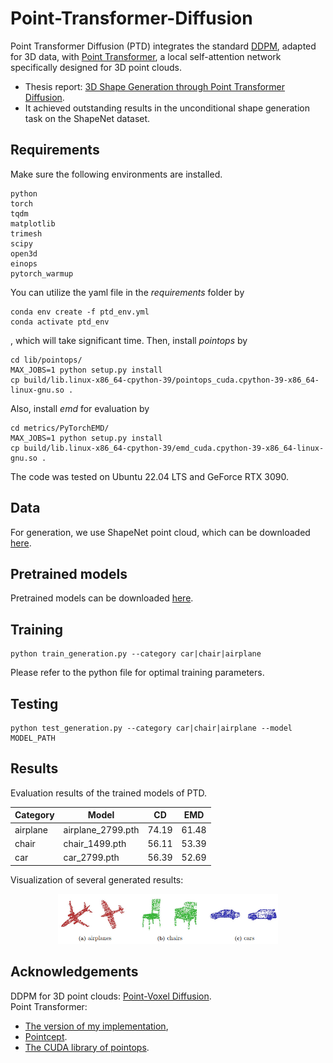 # Point-Transformer-Diffusion

Point Transformer Diffusion (PTD) integrates the standard [DDPM](https://proceedings.neurips.cc/paper/2020/hash/4c5bcfec8584af0d967f1ab10179ca4b-Abstract.html), adapted for 3D data, 
with [Point Transformer](https://openaccess.thecvf.com/content/ICCV2021/html/Zhao_Point_Transformer_ICCV_2021_paper.html?ref=https://githubhelp.com), a local self-attention network specifically designed for 3D point clouds.
- Thesis report: [3D Shape Generation through Point Transformer Diffusion](https://odr.chalmers.se/items/def57c0b-8918-4f80-968c-9b1bfda56433). 
- It achieved outstanding results in the unconditional shape generation task on the ShapeNet dataset.

## Requirements

Make sure the following environments are installed.

```
python
torch
tqdm
matplotlib
trimesh
scipy
open3d
einops
pytorch_warmup
```

You can utilize the yaml file in the *requirements* folder by
```
conda env create -f ptd_env.yml 
conda activate ptd_env
```
, which will take significant time. Then, install *pointops* by

```
cd lib/pointops/
MAX_JOBS=1 python setup.py install
cp build/lib.linux-x86_64-cpython-39/pointops_cuda.cpython-39-x86_64-linux-gnu.so .
```

Also, install *emd* for evaluation by 

```
cd metrics/PyTorchEMD/
MAX_JOBS=1 python setup.py install
cp build/lib.linux-x86_64-cpython-39/emd_cuda.cpython-39-x86_64-linux-gnu.so .
```

The code was tested on Ubuntu 22.04 LTS and GeForce RTX 3090.

## Data

For generation, we use ShapeNet point cloud, which can be downloaded [here](https://drive.google.com/drive/folders/1G0rf-6HSHoTll6aH7voh-dXj6hCRhSAQ).

## Pretrained models

Pretrained models can be downloaded [here](https://drive.google.com/drive/folders/1HstSf2kYYGMIc-_w87IMUuIA0dsOcQSe).

## Training

```
python train_generation.py --category car|chair|airplane
```
Please refer to the python file for optimal training parameters.

## Testing
```
python test_generation.py --category car|chair|airplane --model MODEL_PATH
```

## Results

Evaluation results of the trained models of PTD.

| Category | Model             | CD    | EMD   |
|----------|-------------------|-------|-------|
| airplane | airplane_2799.pth | 74.19 | 61.48    |
| chair    | chair_1499.pth    | 56.11 | 53.39 |
| car      | car_2799.pth      | 56.39 | 52.69 |

Visualization of several generated results: 

<p align="center">
  <img src="assets/ptd_generative_results.png" width="70%"/>
</p>

## Acknowledgements

DDPM for 3D point clouds: [Point-Voxel Diffusion](https://github.com/alexzhou907/PVD). <br>
Point Transformer: 
- [The version of my implementation](https://github.com/jxl152/Point-Transformer),
- [Pointcept](https://github.com/Pointcept/Pointcept).
- [The CUDA library of pointops](https://github.com/hszhao/PointWeb).